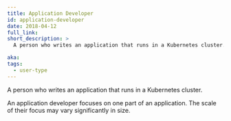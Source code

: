 ```yaml
---
title: Application Developer
id: application-developer
date: 2018-04-12
full_link:
short_description: >
  A person who writes an application that runs in a Kubernetes cluster.

aka:
tags:
  - user-type
---
```


A person who writes an application that runs in a Kubernetes cluster.

<!--more-->

An application developer focuses on one part of an application. The scale of their focus may vary significantly in size.
